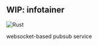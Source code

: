## WIP: infotainer

![Rust](https://github.com/joppich/infotainer/workflows/Rust/badge.svg)

websocket-based pubsub service